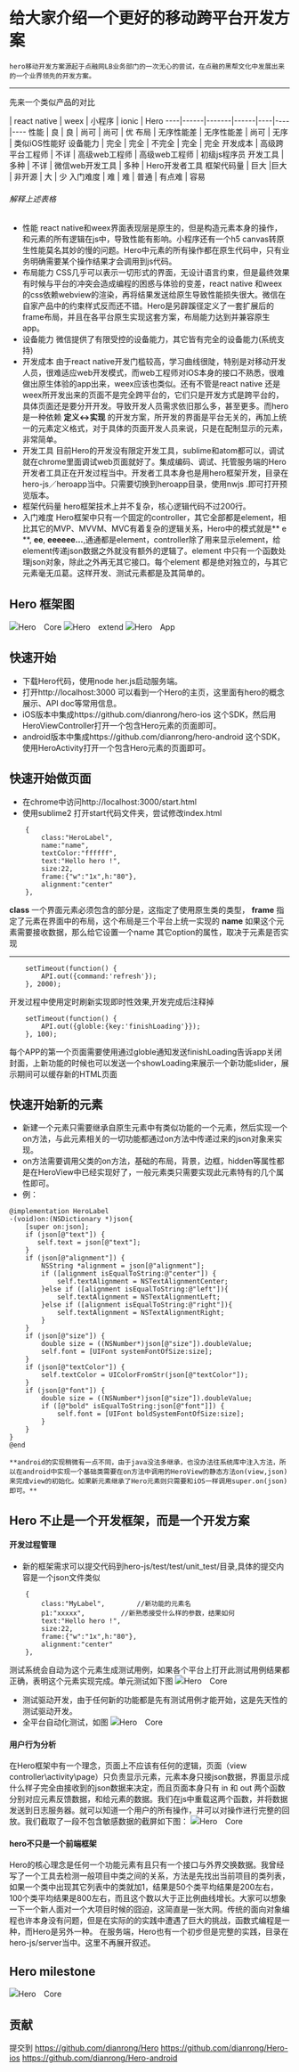 # **给大家介绍一个更好的移动跨平台开发方案**
	hero移动开发方案源起于点融网LB业务部门的一次无心的尝试，在点融的黑帮文化中发展出来的一个业界领先的开发方案。
------------------------
先来一个类似产品的对比

   | react native | weex | 小程序 | ionic | Hero 
----|------|-------|------|----|----|----
性能 | 良  | 良 | 尚可 | 尚可 | 优
布局 | 无序性能差 | 无序性能差 | 尚可 | 无序 | 类似iOS性能好
设备能力 | 完全 | 完全 | 不完全 | 完全 | 完全
开发成本 | 高级跨平台工程师 | 不详 | 高级web工程师 | 高级web工程师 | 初级js程序员
开发工具 | 多种 | 不详 | 微信web开发工具 | 多种 | Hero开发者工具
框架代码量 | 巨大 |巨大 | 非开源 | 大 | 少
入门难度 | 难 | 难 | 普通 | 有点难 | 容易




###### 解释上述表格
- 性能
react native和weex界面表现层是原生的，但是构造元素本身的操作，和元素的所有逻辑在js中，导致性能有影响。小程序还有一个h5 canvas转原生性能莫名其妙的慢的问题。Hero中元素的所有操作都在原生代码中，只有业务明确需要某个操作结果才会调用到js代码。
- 布局能力
CSS几乎可以表示一切形式的界面，无设计语言约束，但是最终效果有时候与平台的冲突会造成编程的困惑与体验的变差，react native 和weex的css依赖webview的渲染，再将结果发送给原生导致性能损失很大。微信在自家产品中的约束样式反而还不错。Hero是另辟蹊径定义了一套扩展后的frame布局，并且在各平台原生实现这套方案，布局能力达到并兼容原生app。
- 设备能力
微信提供了有限受控的设备能力，其它皆有完全的设备能力(系统支持)
- 开发成本
由于react native开发门槛较高，学习曲线很陡，特别是对移动开发人员，很难适应web开发模式，而web工程师对iOS本身的接口不熟悉，很难做出原生体验的app出来，weex应该也类似。还有不管是react native 还是weex所开发出来的页面不是完全跨平台的，它们只是开发方式是跨平台的，具体页面还是要分开开发。导致开发人员需求依旧那么多，甚至更多。而hero是一种依赖 **定义<->实现** 的开发方案，所开发的界面是平台无关的，再加上统一的元素定义格式，对于具体的页面开发人员来说，只是在配制显示的元素，非常简单。
- 开发工具
目前Hero的开发没有限定开发工具，sublime和atom都可以，调试就在chrome里面调试web页面就好了。集成编码、调试、托管服务端的Hero开发者工具正在开发过程当中。开发者工具本身也是用hero框架开发，目录在hero-js／heroapp当中。只需要切换到heroapp目录，使用nwjs .即可打开预览版本。
- 框架代码量
hero框架技术上并不复杂，核心逻辑代码不过200行。
- 入门难度
Hero框架中只有一个固定的controller，其它全部都是element，相比其它的MVP、MVVM、MVC有着复杂的逻辑关系，Hero中的模式就是** e **, **ee**,  **eeeeee...**,通通都是element，controller除了用来显示element，给element传递json数据之外就没有额外的逻辑了。element 中只有一个函数处理json对象，除此之外再无其它接口。每个element 都是绝对独立的，与其它元素毫无瓜葛。这样开发、测试元素都是及其简单的。

## Hero 框架图

![Hero　Core](https://raw.githubusercontent.com/dianrong/hero/master/heroapp/images/github1.png)
![Hero　extend](https://raw.githubusercontent.com/dianrong/hero/master/heroapp/images/github2.png)
![Hero　App](https://raw.githubusercontent.com/dianrong/hero/master/heroapp/images/github3.png)

## 快速开始
- 下载Hero代码，使用node her.js启动服务端。
- 打开http://localhost:3000 可以看到一个Hero的主页，这里面有hero的概念展示、API doc等常用信息。
- iOS版本中集成https://github.com/dianrong/hero-ios 这个SDK，然后用HeroViewController打开一个包含Hero元素的页面即可。
- android版本中集成https://github.com/dianrong/hero-android 这个SDK，使用HeroActivity打开一个包含Hero元素的页面即可。

## 快速开始做页面
- 在chrome中访问http://localhost:3000/start.html
- 使用sublime2 打开start代码文件夹，尝试修改index.html


```
	{
		class:"HeroLabel",
		name:"name",
		textColor:"ffffff",
		text:"Hello hero !",
		size:22,
		frame:{"w":"1x",h:"80"},
		alignment:"center"
	},

```
**class** 一个界面元素必须包含的部分是，这指定了使用原生类的类型，
**frame** 指定了元素在界面中的布局，这个布局是三个平台上统一实现的
**name**  如果这个元素需要接收数据，那么给它设置一个name
其它option的属性，取决于元素是否实现

-------

```
	setTimeout(function() {
		API.out({command:'refresh'});
	}, 2000);

```
开发过程中使用定时刷新实现即时性效果,开发完成后注释掉
```
	setTimeout(function() {
		API.out({globle:{key:'finishLoading'}});
	}, 100);
```
每个APP的第一个页面需要使用通过globle通知发送finishLoading告诉app关闭封面，上新功能的时候也可以发送一个showLoading来展示一个新功能slider，展示期间可以缓存新的HTML页面
## 快速开始新的元素
- 新建一个元素只需要继承自原生元素中有类似功能的一个元素，然后实现一个on方法，与此元素相关的一切功能都通过on方法中传递过来的json对象来实现。
- on方法需要调用父类的on方法，基础的布局，背景，边框，hidden等属性都是在HeroView中已经实现好了，一般元素类只需要实现此元素特有的几个属性即可。
- 例：
```
@implementation HeroLabel
-(void)on:(NSDictionary *)json{
    [super on:json];
    if (json[@"text"]) {
       self.text = json[@"text"];
    }
    if (json[@"alignment"]) {
        NSString *alignment = json[@"alignment"];
        if ([alignment isEqualToString:@"center"]) {
            self.textAlignment = NSTextAlignmentCenter;
        }else if ([alignment isEqualToString:@"left"]){
            self.textAlignment = NSTextAlignmentLeft;
        }else if ([alignment isEqualToString:@"right"]){
            self.textAlignment = NSTextAlignmentRight;
        }
    }
    if (json[@"size"]) {
        double size = ((NSNumber*)json[@"size"]).doubleValue;
        self.font = [UIFont systemFontOfSize:size];
    }
    if (json[@"textColor"]) {
        self.textColor = UIColorFromStr(json[@"textColor"]);
    }
    if (json[@"font"]) {
        double size = ((NSNumber*)json[@"size"]).doubleValue;
        if ([@"bold" isEqualToString:json[@"font"]]) {
            self.font = [UIFont boldSystemFontOfSize:size];
        }
    }
}
@end
```
	**android的实现稍微有一点不同，由于java没法多继承，也没办法往系统库中注入方法，所以在android中实现一个基础类需要在on方法中调用的HeroView的静态方法on(view,json)来完成view的初始化。如果新元素继承了Hero元素则只需要和iOS一样调用super.on(json)即可。**

## Hero 不止是一个开发框架，而是一个开发方案

#### 开发过程管理
- 新的框架需求可以提交代码到hero-js/test/test/unit_test/目录,具体的提交内容是一个json文件类似
```
	{
		class:"MyLabel", 		//新功能的元素名
		p1:"xxxxx",	  		//新熟悉接受什么样的参数，结果如何
		text:"Hello hero !",
		size:22,
		frame:{"w":"1x",h:"80"},
		alignment:"center"
	},
```
测试系统会自动为这个元素生成测试用例，如果各个平台上打开此测试用例结果都正确，表明这个元素实现完成。单元测试如下图
![Hero　Core](https://raw.githubusercontent.com/dianrong/hero/master/heroapp/images/gif3.gif)

- 测试驱动开发，由于任何新的功能都是先有测试用例才能开始，这是先天性的测试驱动开发。
- 全平台自动化测试，如图
![Hero　Core](https://raw.githubusercontent.com/dianrong/hero/master/heroapp/images/gif1.gif)

#### 用户行为分析
   在Hero框架中有一个理念，页面上不应该有任何的逻辑，页面（view controller\activity\page）只负责显示元素，元素本身只接json数据，界面显示成什么样子完全由接收到的json数据来决定，而且页面本身只有 in 和 out 两个函数分别对应元素反馈数据，和给元素的数据。我们在js中重载这两个函数，并将数据发送到日志服务器。就可以知道一个用户的所有操作，并可以对操作进行完整的回放。我们截取了一段不包含敏感数据的截屏如下图：
![Hero　Core](https://raw.githubusercontent.com/dianrong/hero/master/heroapp/images/gif2.gif)

#### hero不只是一个前端框架
Hero的核心理念是任何一个功能元素有且只有一个接口与外界交换数据。我曾经写了一个工具去检测一般项目中类之间的关系，方法是先找出当前项目的类列表，如果一个类中出现其它列表中的类就加1，结果是50个类平均结果是200左右，100个类平均结果是800左右，而且这个数以大于正比例曲线增长。大家可以想象一下一个新人面对一个大项目时候的囧迫，这简直是一张大网。传统的面向对象编程也许本身没有问题，但是在实际的的实践中遭遇了巨大的挑战，函数式编程是一种，而Hero是另外一种。
在服务端，Hero也有一个初步但是完整的实践，目录在hero-js/server当中。这里不再展开叙述。

## Hero milestone
![Hero　Core](https://raw.githubusercontent.com/dianrong/hero/master/heroapp/images/github4.png)



## 贡献
提交到 
https://github.com/dianrong/Hero
https://github.com/dianrong/Hero-ios
https://github.com/dianrong/Hero-android




